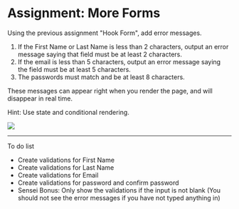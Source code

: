 <h1>Assignment: More Forms</h1>

<p>Using the previous assignment "Hook Form", add error messages.</p>
<ol>
<li>If the First Name or Last Name is less than 2 characters, output an error message saying that field must be at least 2 characters.</li>
<li>If the email is less than 5 characters, output an error message saying the field must be at least 5 characters.</li>
<li>The passwords must match and be at least 8 characters.</li>
</ol>
<p>These messages can appear right when you render the page, and will disappear in real time.</p>
<p>Hint: Use state and conditional rendering.</p>

<img src="https://github.com/alirabah93/Coding-Dojo/blob/master/MERN/react//ninja/screenshots/example.jpg"/>

<hr/>

<p>To do list</p>
<ul>
    <li>Create validations for First Name</li>
    <li>Create validations for Last Name</li>
    <li>Create validations for Email</li>
    <li>Create validations for password and confirm password</li>
    <li>Sensei Bonus: Only show the validations if the input is not blank (You should not see the error messages if you have not typed anything in)</li>
</ul>

